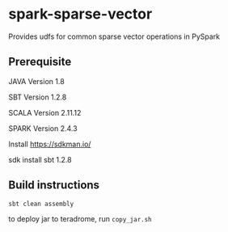# spark-sparse-vector

Provides udfs for common sparse vector operations in PySpark

## Prerequisite
JAVA Version 1.8

SBT Version 1.2.8

SCALA Version 2.11.12

SPARK Version 2.4.3

Install https://sdkman.io/

sdk install sbt 1.2.8

## Build instructions
```sbt
sbt clean assembly
```
to deploy jar to teradrome, run `copy_jar.sh`

